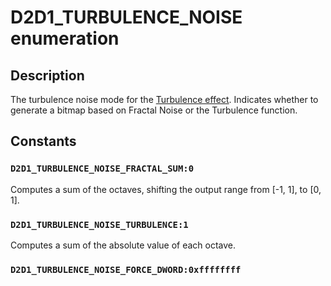 # D2D1_TURBULENCE_NOISE enumeration

## Description

The turbulence noise mode for the [Turbulence effect](https://learn.microsoft.com/windows/desktop/Direct2D/turbulence).
Indicates whether to generate a bitmap based on Fractal Noise or the Turbulence function.

## Constants

### `D2D1_TURBULENCE_NOISE_FRACTAL_SUM:0`

Computes a sum of the octaves, shifting the output range from [-1, 1], to [0, 1].

### `D2D1_TURBULENCE_NOISE_TURBULENCE:1`

Computes a sum of the absolute value of each octave.

### `D2D1_TURBULENCE_NOISE_FORCE_DWORD:0xffffffff`
